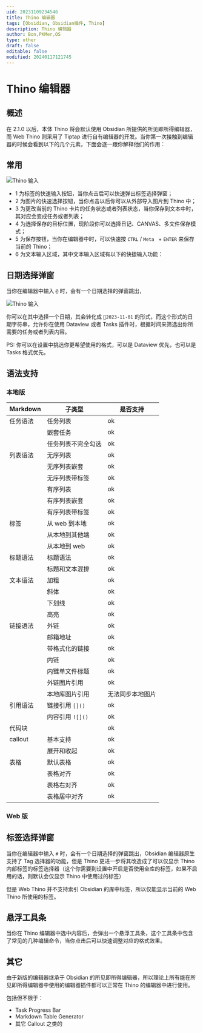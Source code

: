 ```yaml
---
uid: 20231109234546
title: Thino 编辑器
tags: [Obsidian, Obsidian插件, Thino]
description: Thino 编辑器
author: Bon,PKMer,OS
type: other
draft: false
editable: false
modified: 20240117121745
---
```


# Thino 编辑器

## 概述

在 2.1.0 以后，本体 Thino 将会默认使用 Obsidian 所提供的所见即所得编辑器，而 Web Thino 则采用了 Tiptap 进行自有编辑器的开发。当你第一次接触到编辑器的时候会看到以下的几个元素，下面会逐一跟你解释他们的作用：

## 常用

![Thino 输入](https://cdn.pkmer.cn/images/Pasted%20image%2020231108232536.png!pkmer)

- 1 为标签的快速输入按钮，当你点击后可以快速弹出标签选择弹窗；
- 2 为图片的快速选择按钮，当你点击以后你可以从外部导入图片到 Thino 中；
- 3 为更改当前的 Thino 卡片的任务状态或者列表状态，当你保存到文本中时，其对应会变成任务或者列表；
- 4 为选择保存的目标位置，现阶段你可以选择日记、CANVAS、多文件保存模式；
- 5 为保存按钮，当你在编辑器中时，可以快速按 `CTRL` / `Meta ` + ` ENTER ` 来保存当前的 Thino；
- 6 为文本输入区域，其中文本输入区域有以下的快捷输入功能：

## 日期选择弹窗

当你在编辑器中输入 `@` 时，会有一个日期选择的弹窗跳出，

![Thino 输入](https://cdn.pkmer.cn/images/Pasted%20image%2020231108233205.png!pkmer)

你可以在其中选择一个日期，其会转化成 `📆2023-11-01` 的形式，而这个形式的日期字符串，允许你在使用 Dataview 或者 Tasks 插件时，根据时间来筛选出你所需要的任务或者列表内容。

PS: 你可以在设置中挑选你更希望使用的格式，可以是 Dataview 优先，也可以是 Tasks 格式优先。

## 语法支持

### 本地版

| Markdown | 子类型 | 是否支持 |
| ---- | ---- | ---- |
| 任务语法 | 任务列表 | ok |
|  | 嵌套任务 | ok |
|  | 任务列表不完全勾选 | ok |
| 列表语法 | 无序列表 | ok |
|  | 无序列表嵌套 | ok |
|  | 无序列表带标签 | ok |
|  | 有序列表 | ok |
|  | 有序列表嵌套 | ok |
|  | 有序列表带标签 | ok |
| 标签 | 从 web 到本地 | ok |
|  | 从本地到其他端 | ok |
|  | 从本地到 web | ok |
| 标题语法 | 标题语法 | ok |
|  | 标题和文本混排 | ok |
| 文本语法 | 加粗 | ok |
|  | 斜体 | ok |
|  | 下划线 | ok |
|  | 高亮 | ok |
| 链接语法 | 外链 | ok |
|  | 邮箱地址 | ok |
|  | 带格式化的链接 | ok |
|  | 内链 | ok |
|  | 内链单文件标题 | ok |
|  | 外链图片引用 | ok |
|  | 本地库图片引用 | 无法同步本地图片 |
| 引用语法 | 链接引用 `[]()` | ok |
|  | 内容引用 `![]()` | ok |
| 代码块 |  | ok |
| callout | 基本支持 | ok |
|  | 展开和收起 | ok |
| 表格 | 默认表格 | ok |
|  | 表格对齐 | ok |
|  | 表格右对齐 | ok |
|  | 表格居中对齐 | ok |

### Web 版

## 标签选择弹窗

当你在编辑器中输入 `#` 时，会有一个日期选择的弹窗跳出，Obsidian 编辑器原生支持了 Tag 选择器的功能，但是 Thino 更进一步将其改造成了可以仅显示 Thino 内部标签的标签选择器（这个你需要到设置中开启是否使用全库的标签，如果不启用的话，则默认会仅显示 Thino 中使用过的标签）

但是 Web Thino 并不支持索引 Obsidian 的库中标签，所以仅能显示当前的 Web Thino 所使用的标签。

## 悬浮工具条

当你在 Thino 编辑器中选中内容后，会弹出一个悬浮工具条，这个工具条中包含了常见的几种编辑命令，当你点击后可以快速调整对应的格式效果。

## 其它

由于新版的编辑器继承于 Obsidian 的所见即所得编辑器，所以理论上所有能在所见即所得编辑器中使用的编辑器插件都可以正常在 Thino 的编辑器中进行使用。

包括但不限于：

- Task Progress Bar
- Markdown Table Generator
- 其它 Callout 之类的




